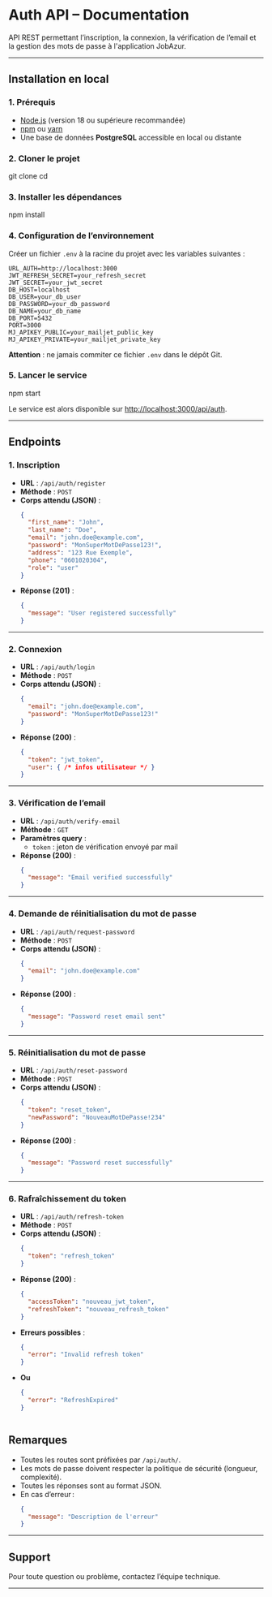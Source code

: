 # Auth API – Documentation

API REST permettant l’inscription, la connexion, la vérification de l’email et la gestion des mots de passe à l'application JobAzur.

---

## Installation en local

### 1. Prérequis
- [Node.js](https://nodejs.org/) (version 18 ou supérieure recommandée)
- [npm](https://www.npmjs.com/) ou [yarn](https://yarnpkg.com/)
- Une base de données **PostgreSQL** accessible en local ou distante

### 2. Cloner le projet
git clone <url-du-repo>
cd <nom-du-dossier>

### 3. Installer les dépendances
npm install

### 4. Configuration de l’environnement
Créer un fichier `.env` à la racine du projet avec les variables suivantes :
```env
URL_AUTH=http://localhost:3000
JWT_REFRESH_SECRET=your_refresh_secret
JWT_SECRET=your_jwt_secret
DB_HOST=localhost
DB_USER=your_db_user
DB_PASSWORD=your_db_password
DB_NAME=your_db_name
DB_PORT=5432
PORT=3000
MJ_APIKEY_PUBLIC=your_mailjet_public_key
MJ_APIKEY_PRIVATE=your_mailjet_private_key
```

**Attention** : ne jamais commiter ce fichier `.env` dans le dépôt Git.

### 5. Lancer le service
npm start

Le service est alors disponible sur [http://localhost:3000/api/auth](http://localhost:3000/api/auth).

---

## Endpoints

### 1. Inscription

- **URL** : `/api/auth/register`
- **Méthode** : `POST`
- **Corps attendu (JSON)** :
    ```json
    {
      "first_name": "John",
      "last_name": "Doe",
      "email": "john.doe@example.com",
      "password": "MonSuperMotDePasse123!",
      "address": "123 Rue Exemple",
      "phone": "0601020304",
      "role": "user"
    }
    ```
- **Réponse (201)** :
    ```json
    {
      "message": "User registered successfully"
    }
    ```

---

### 2. Connexion

- **URL** : `/api/auth/login`
- **Méthode** : `POST`
- **Corps attendu (JSON)** :
    ```json
    {
      "email": "john.doe@example.com",
      "password": "MonSuperMotDePasse123!"
    }
    ```
- **Réponse (200)** :
    ```json
    {
      "token": "jwt_token",
      "user": { /* infos utilisateur */ }
    }
    ```

---

### 3. Vérification de l’email

- **URL** : `/api/auth/verify-email`
- **Méthode** : `GET`
- **Paramètres query** :
    - `token` : jeton de vérification envoyé par mail
- **Réponse (200)** :
    ```json
    {
      "message": "Email verified successfully"
    }
    ```

---

### 4. Demande de réinitialisation du mot de passe

- **URL** : `/api/auth/request-password`
- **Méthode** : `POST`
- **Corps attendu (JSON)** :
    ```json
    {
      "email": "john.doe@example.com"
    }
    ```
- **Réponse (200)** :
    ```json
    {
      "message": "Password reset email sent"
    }
    ```

---

### 5. Réinitialisation du mot de passe

- **URL** : `/api/auth/reset-password`
- **Méthode** : `POST`
- **Corps attendu (JSON)** :
    ```json
    {
      "token": "reset_token",
      "newPassword": "NouveauMotDePasse!234"
    }
    ```
- **Réponse (200)** :
    ```json
    {
      "message": "Password reset successfully"
    }
    ```

---

### 6. Rafraîchissement du token

- **URL** : `/api/auth/refresh-token`  
- **Méthode** : `POST`  
- **Corps attendu (JSON)** :
    ```json
    {
      "token": "refresh_token"
    }
- **Réponse (200)** :
    ```json
    {
      "accessToken": "nouveau_jwt_token",
      "refreshToken": "nouveau_refresh_token"
    }
- **Erreurs possibles** :
    ```json
    {
      "error": "Invalid refresh token"
    }
- **Ou**
    ```json
    {
      "error": "RefreshExpired"
    }



## Remarques

- Toutes les routes sont préfixées par `/api/auth/`.
- Les mots de passe doivent respecter la politique de sécurité (longueur, complexité).
- Toutes les réponses sont au format JSON.
- En cas d’erreur :
    ```json
    {
      "message": "Description de l'erreur"
    }
    ```

---

## Support

Pour toute question ou problème, contactez l’équipe technique.

---